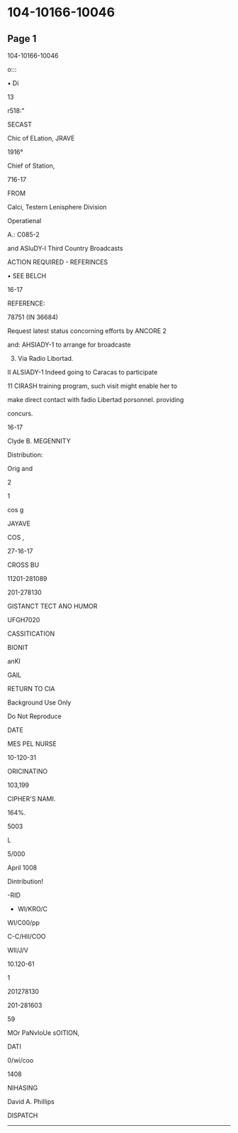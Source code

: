 # 104-10166-10046

## Page 1

104-10166-10046

o:::

• Di

13

r518:"

SECAST

Chic of ELation, JRAVE

1916°

Chief of Station,

716-17

FROM

Calci, Testern Lenisphere Division

Operatienal

A.: C085-2

and ASIuDY-l Third Country Broadcasts

ACTION REQUIRED - REFERINCES

• SEE BELCH

16-17

REFERENCE:

78751 (IN 36684)

Request latest status concorning efforts by ANCORE 2

and: AHSIADY-1 to arrange for broadcaste

3. Via Radio Libortad.

II ALSIADY-1 Indeed going to Caracas to participate

11 CIRASH training program, such visit might enable her to

make direct contact with fadio Libertad porsonnel. providing

concurs.

16-17

Clyde B. MEGENNITY

Distribution:

Orig and

2

1

cos g

JAYAVE

COS ,

27-16-17

CROSS BU

11201-281089

201-278130

GISTANCT TECT ANO HUMOR

UFGH7020

CASSITICATION

BIONIT

anKI

GAlL

RETURN TO CIA

Background Use Only

Do Not Reproduce

DATE

MES PEL NURSE

10-120-31

ORICINATINO

103,199

CIPHER'S NAMI.

164%.

5003

L

5/000

April 1008

Dintribution!

-RID

- WI/KRO/C

WI/C00/pp

C-C/HII/COO

WIl/J/V

10.120-61

1

201278130

201-281603

59

MOr PaNvIoUe sOITION,

DATI

0/wi/coo

1408

NIHASING

David A. Phillips

DISPATCH

---


